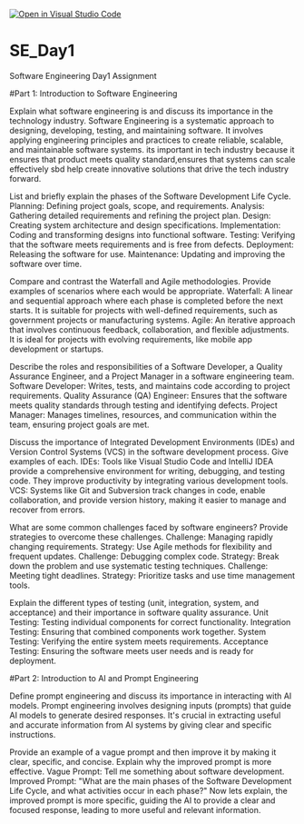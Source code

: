[![Open in Visual Studio Code](https://classroom.github.com/assets/open-in-vscode-2e0aaae1b6195c2367325f4f02e2d04e9abb55f0b24a779b69b11b9e10269abc.svg)](https://classroom.github.com/online_ide?assignment_repo_id=15571868&assignment_repo_type=AssignmentRepo)
# SE_Day1
Software Engineering Day1 Assignment

#Part 1: Introduction to Software Engineering

Explain what software engineering is and discuss its importance in the technology industry.
Software Engineering is a systematic approach to designing, developing, testing, and maintaining software. It involves applying engineering principles and practices to create reliable, scalable, and maintainable software systems. its important in tech industry because it ensures that product meets quality standard,ensures that systems can scale effectively sbd help create innovative solutions that drive the tech industry forward.
 
List and briefly explain the phases of the Software Development Life Cycle.
Planning: Defining project goals, scope, and requirements.
Analysis: Gathering detailed requirements and refining the project plan.
Design: Creating system architecture and design specifications.
Implementation: Coding and transforming designs into functional software.
Testing: Verifying that the software meets requirements and is free from defects.
Deployment: Releasing the software for use.
Maintenance: Updating and improving the software over time.

Compare and contrast the Waterfall and Agile methodologies. Provide examples of scenarios where each would be appropriate.
Waterfall: A linear and sequential approach where each phase is completed before the next starts. It is suitable for projects with well-defined requirements, such as government projects or manufacturing systems.
Agile: An iterative approach that involves continuous feedback, collaboration, and flexible adjustments. It is ideal for projects with evolving requirements, like mobile app development or startups.

Describe the roles and responsibilities of a Software Developer, a Quality Assurance Engineer, and a Project Manager in a software engineering team.
Software Developer: Writes, tests, and maintains code according to project requirements.
Quality Assurance (QA) Engineer: Ensures that the software meets quality standards through testing and identifying defects.
Project Manager: Manages timelines, resources, and communication within the team, ensuring project goals are met.

Discuss the importance of Integrated Development Environments (IDEs) and Version Control Systems (VCS) in the software development process. Give examples of each.
IDEs: Tools like Visual Studio Code and IntelliJ IDEA provide a comprehensive environment for writing, debugging, and testing code. They improve productivity by integrating various development tools.
VCS: Systems like Git and Subversion track changes in code, enable collaboration, and provide version history, making it easier to manage and recover from errors.

What are some common challenges faced by software engineers? Provide strategies to overcome these challenges.
Challenge: Managing rapidly changing requirements.
Strategy: Use Agile methods for flexibility and frequent updates.
Challenge: Debugging complex code.
Strategy: Break down the problem and use systematic testing techniques.
Challenge: Meeting tight deadlines.
Strategy: Prioritize tasks and use time management tools.

Explain the different types of testing (unit, integration, system, and acceptance) and their importance in software quality assurance.
Unit Testing: Testing individual components for correct functionality.
Integration Testing: Ensuring that combined components work together.
System Testing: Verifying the entire system meets requirements.
Acceptance Testing: Ensuring the software meets user needs and is ready for deployment.

#Part 2: Introduction to AI and Prompt Engineering


Define prompt engineering and discuss its importance in interacting with AI models.
Prompt engineering involves designing inputs (prompts) that guide AI models to generate desired responses. It's crucial in extracting useful and accurate information from AI systems by giving clear and specific instructions.

Provide an example of a vague prompt and then improve it by making it clear, specific, and concise. Explain why the improved prompt is more effective.
Vague Prompt: Tell me something about software development.
Improved Prompt: "What are the main phases of the Software Development Life Cycle, and what activities occur in each phase?"
Now lets explain, the improved prompt is more specific, guiding the AI to provide a clear and focused response, leading to more useful and relevant information.
